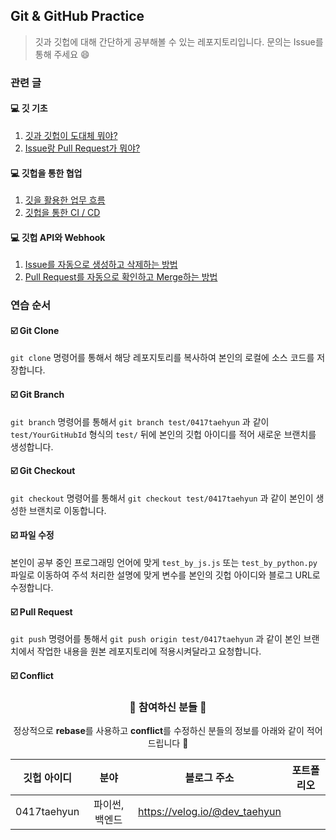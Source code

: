 ## Git & GitHub Practice
> 깃과 깃헙에 대해 간단하게 공부해볼 수 있는 레포지토리입니다. 문의는 Issue를 통해 주세요 :smile: 

### 관련 글
#### :computer: 깃 기초
1. [깃과 깃헙이 도대체 뭐야?]()
2. [Issue랑 Pull Request가 뭐야?]()

#### :computer: 깃헙을 통한 협업
1. [깃을 활용한 업무 흐름]()
2. [깃헙을 통한 CI / CD]()

#### :computer: 깃헙 API와 Webhook
1. [Issue를 자동으로 생성하고 삭제하는 방법]()
2. [Pull Request를 자동으로 확인하고 Merge하는 방법]()


### 연습 순서
#### :ballot_box_with_check: Git Clone
`git clone` 명령어를 통해서 해당 레포지토리를 복사하여 본인의 로컬에 소스 코드를 저장합니다.

#### :ballot_box_with_check: Git Branch
`git branch` 명령어를 통해서 `git branch test/0417taehyun` 과 같이 `test/YourGitHubId` 형식의 `test/` 뒤에 본인의 깃헙 아이디를 적어 새로운 브랜치를 생성합니다.

#### :ballot_box_with_check: Git Checkout
`git checkout` 명령어를 통해서 `git checkout test/0417taehyun` 과 같이 본인이 생성한 브랜치로 이동합니다.

#### :ballot_box_with_check: 파일 수정
본인이 공부 중인 프로그래밍 언어에 맞게 `test_by_js.js` 또는 `test_by_python.py` 파일로 이동하여 주석 처리한 설명에 맞게 변수를 본인의 깃헙 아이디와 블로그 URL로 수정합니다.

#### :ballot_box_with_check: Pull Request
`git push` 명령어를 통해서 `git push origin test/0417taehyun` 과 같이 본인 브랜치에서 작업한 내용을 원본 레포지토리에 적용시켜달라고 요청합니다.

#### :ballot_box_with_check: Conflict


<div align="center">

### :clap: 참여하신 분들 :clap:
정상적으로 **rebase**를 사용하고 **conflict**를 수정하신 분들의 정보를 아래와 같이 적어드립니다 :tada:

|깃헙 아이디|분야|블로그 주소|포트폴리오|
|:---:|:---:|:---:|:---:|
|0417taehyun|파이썬, 백엔드|https://velog.io/@dev_taehyun||
</div>